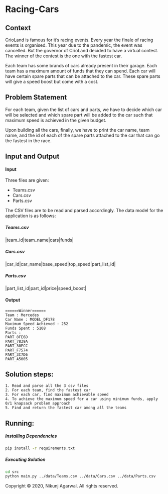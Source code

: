 # Racing-Cars

## Context

CrioLand is famous for it’s racing events. Every year the finale of racing events is organised. This year due to the pandemic, the event was cancelled. But the governor of CrioLand decided to have a virtual contest. The winner of the contest is the one with the fastest car.

Each team has some brands of cars already present in their garage. Each team has a maximum amount of funds that they can spend. Each car will have certain spare parts that can be attached to the car. These spare parts will give a speed boost but come with a cost.

## Problem Statement

For each team, given the list of cars and parts, we have to decide which car will be selected and which spare part will be added to the car such that maximum speed is achieved in the given budget.

Upon building all the cars, finally, we have to print the car name, team name, and the id of each of the spare parts attached to the car that can go the fastest in the race.

## Input and Output

#### Input

Three files are given:

- Teams.csv
- Cars.csv
- Parts.csv

The CSV files are to be read and parsed accordingly. The data model for the application is as follows:

##### Teams.csv

|team_id|team_name|cars|funds|

##### Cars.csv

|car_id|car_name|base_speed|top_speed|part_list_id|

##### Parts.csv

|part_list_id|part_id|price|speed_boost|

#### Output

    ======Winner======
    Team : Mercedes
    Car Name : MODEL_DF178
    Maximum Speed Achieved : 252
    Funds Spent : 5108
    Parts :
    PART_8FE6D
    PART_7839A
    PART_30ECC
    PART_F7574
    PART_3C7D6
    PART_A5005

## Solution steps:

    1. Read and parse all the 3 csv files
    2. For each team, find the fastest car
    3. For each car, find maximum achievable speed
    4. To achieve the maximum speed for a car using minimum funds, apply 0/1 knapsack problem approach
    5. Find and return the fastest car among all the teams

## Running:

##### Installing Dependencies

```bash
pip install -r requirements.txt
```

##### Executing Solution

```bash
cd src
python main.py ../data/Teams.csv ../data/Cars.csv ../data/Parts.csv
```

Copyright © 2020, Nikunj Agarwal. All rights reserved.

